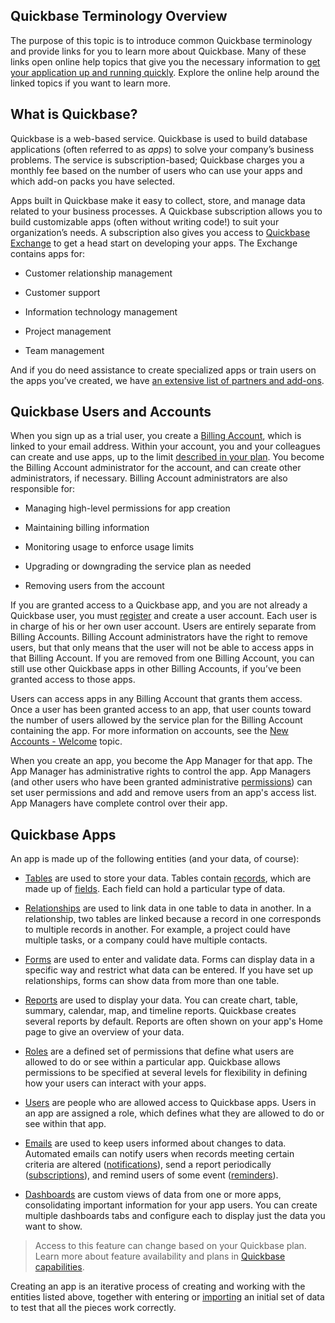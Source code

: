 ## Quickbase Terminology Overview

The purpose of this topic is to introduce common Quickbase terminology and provide links for you to learn more about Quickbase. Many of these links open online help topics that give you the necessary information to [get your application up and running quickly](https://helpv2.quickbase.com/hc/en-us/articles/4570307835796). Explore the online help around the linked topics if you want to learn more.

## What is Quickbase?

Quickbase is a web-based service. Quickbase is used to build database applications (often referred to as _apps_) to solve your company’s business problems. The service is subscription-based; Quickbase charges you a monthly fee based on the number of users who can use your apps and which add-on packs you have selected.

Apps built in Quickbase make it easy to collect, store, and manage data related to your business processes. A Quickbase subscription allows you to build customizable apps (often without writing code!) to suit your organization’s needs. A subscription also gives you access to [Quickbase Exchange](https://helpv2.quickbase.com/hc/en-us/articles/4570316345236) to get a head start on developing your apps. The Exchange contains apps for:

-   Customer relationship management
    
-   Customer support
    
-   Information technology management
    
-   Project management
    
-   Team management
    

And if you do need assistance to create specialized apps or train users on the apps you’ve created, we have [an extensive list of partners and add-ons](http://www.quickbase.com/partners).

## Quickbase Users and Accounts

When you sign up as a trial user, you create a [Billing Account](https://helpv2.quickbase.com/hc/en-us/articles/4570299632404), which is linked to your email address. Within your account, you and your colleagues can create and use apps, up to the limit [described in your plan](http://www.quickbase.com/plans-and-pricing). You become the Billing Account administrator for the account, and can create other administrators, if necessary. Billing Account administrators are also responsible for:

-   Managing high-level permissions for app creation
    
-   Maintaining billing information
    
-   Monitoring usage to enforce usage limits
    
-   Upgrading or downgrading the service plan as needed
    
-   Removing users from the account
    

If you are granted access to a Quickbase app, and you are not already a Quickbase user, you must [register](https://helpv2.quickbase.com/hc/en-us/articles/4570268739860) and create a user account. Each user is in charge of his or her own user account. Users are entirely separate from Billing Accounts. Billing Account administrators have the right to remove users, but that only means that the user will not be able to access apps in that Billing Account. If you are removed from one Billing Account, you can still use other Quickbase apps in other Billing Accounts, if you’ve been granted access to those apps.

Users can access apps in any Billing Account that grants them access. Once a user has been granted access to an app, that user counts toward the number of users allowed by the service plan for the Billing Account containing the app. For more information on accounts, see the [New Accounts - Welcome](https://helpv2.quickbase.com/hc/en-us/articles/4570297253652-Welcome-to-Quickbase-) topic.

When you create an app, you become the App Manager for that app. The App Manager has administrative rights to control the app. App Managers (and other users who have been granted administrative [permissions](https://helpv2.quickbase.com/hc/en-us/articles/4570355458836)) can set user permissions and add and remove users from an app's access list. App Managers have complete control over their app.

## Quickbase Apps

An app is made up of the following entities (and your data, of course):

-   [Tables](https://helpv2.quickbase.com/hc/en-us/articles/4570326161428-What-Is-a-Table-) are used to store your data. Tables contain [records](https://helpv2.quickbase.com/hc/en-us/articles/4570336827668), which are made up of [fields](https://helpv2.quickbase.com/hc/en-us/articles/4570396310548). Each field can hold a particular type of data.
    
-   [Relationships](https://helpv2.quickbase.com/hc/en-us/articles/4570287263636) are used to link data in one table to data in another. In a relationship, two tables are linked because a record in one corresponds to multiple records in another. For example, a project could have multiple tasks, or a company could have multiple contacts.
    
-   [Forms](https://helpv2.quickbase.com/hc/en-us/articles/4570411373332) are used to enter and validate data. Forms can display data in a specific way and restrict what data can be entered. If you have set up relationships, forms can show data from more than one table.
    
-   [Reports](https://helpv2.quickbase.com/hc/en-us/articles/4570317429908) are used to display your data. You can create chart, table, summary, calendar, map, and timeline reports. Quickbase creates several reports by default. Reports are often shown on your app's Home page to give an overview of your data.
    
-   [Roles](https://helpv2.quickbase.com/hc/en-us/articles/4570323434516) are a defined set of permissions that define what users are allowed to do or see within a particular app. Quickbase allows permissions to be specified at several levels for flexibility in defining how your users can interact with your apps.
    
-   [Users](https://helpv2.quickbase.com/hc/en-us/articles/4570297253652) are people who are allowed access to Quickbase apps. Users in an app are assigned a role, which defines what they are allowed to do or see within that app.
    
-   [Emails](https://helpv2.quickbase.com/hc/en-us/articles/4570136745492) are used to keep users informed about changes to data. Automated emails can notify users when records meeting certain criteria are altered ([notifications](https://helpv2.quickbase.com/hc/en-us/articles/4570363594260)), send a report periodically ([subscriptions](https://helpv2.quickbase.com/hc/en-us/articles/4570276923156)), and remind users of some event ([reminders](https://helpv2.quickbase.com/hc/en-us/articles/4570363377300)).
    
-   [Dashboards](https://helpv2.quickbase.com/hc/en-us/articles/4570388985492) are custom views of data from one or more apps, consolidating important information for your app users. You can create multiple dashboards tabs and configure each to display just the data you want to show.
    

> Access to this feature can change based on your Quickbase plan. Learn more about feature availability and plans in [Quickbase capabilities](https://helpv2.quickbase.com/hc/en-us/articles/21309804922004).

Creating an app is an iterative process of creating and working with the entities listed above, together with entering or [importing](https://helpv2.quickbase.com/hc/en-us/articles/4570367448596) an initial set of data to test that all the pieces work correctly.